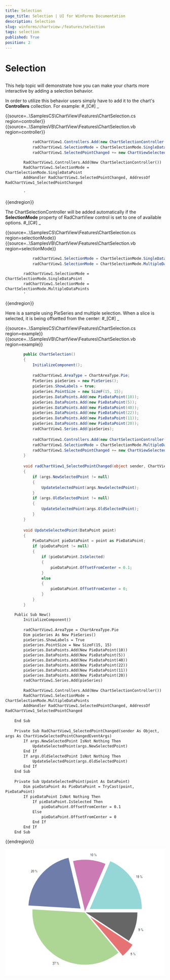 ```yaml
---
title: Selection
page_title: Selection | UI for WinForms Documentation
description: Selection
slug: winforms/chartview-/features/selection
tags: selection
published: True
position: 2
---
```


# Selection



## 

This help topic will demonstrate how you can make your charts more interactive
          by adding a selection behavior.
        

In order to utilize this behavior users simply have to add it to the
          chart's __Controllers__ collection. For example:
        #_[C#] _

	



{{source=..\SamplesCS\ChartView\Features\ChartSelection.cs region=controller}} 
{{source=..\SamplesVB\ChartView\Features\ChartSelection.vb region=controller}} 

````C#
            radChartView1.Controllers.Add(new ChartSelectionController());
            radChartView1.SelectionMode = ChartSelectionMode.SingleDataPoint;
            radChartView1.SelectedPointChanged += new ChartViewSelectedChangedEventHandler(radChartView1_SelectedPointChanged);
````
````VB.NET
        RadChartView1.Controllers.Add(New ChartSelectionController())
        RadChartView1.SelectionMode = ChartSelectionMode.SingleDataPoint
        AddHandler RadChartView1.SelectedPointChanged, AddressOf RadChartView1_SelectedPointChanged

        '
````

{{endregion}} 




The ChartSelectionController will be added automatically if the
          __SelectionMode__ property of RadChartView control is set to one of available options.
        #_[C#] _

	



{{source=..\SamplesCS\ChartView\Features\ChartSelection.cs region=selectionMode}} 
{{source=..\SamplesVB\ChartView\Features\ChartSelection.vb region=selectionMode}} 

````C#
            radChartView1.SelectionMode = ChartSelectionMode.SingleDataPoint;
            radChartView1.SelectionMode = ChartSelectionMode.MultipleDataPoints;
````
````VB.NET
        radChartView1.SelectionMode = ChartSelectionMode.SingleDataPoint
        radChartView1.SelectionMode = ChartSelectionMode.MultipleDataPoints
        '
````

{{endregion}} 




Here is a sample using PieSeries and multiple selection. When a slice is selected, it is being offsetted from the center:
        #_[C#] _

	



{{source=..\SamplesCS\ChartView\Features\ChartSelection.cs region=example}} 
{{source=..\SamplesVB\ChartView\Features\ChartSelection.vb region=example}} 

````C#
        public ChartSelection()
        {
            InitializeComponent();

            radChartView1.AreaType = ChartAreaType.Pie;
            PieSeries pieSeries = new PieSeries();
            pieSeries.ShowLabels = true;
            pieSeries.PointSize = new SizeF(15, 15);
            pieSeries.DataPoints.Add(new PieDataPoint(10));
            pieSeries.DataPoints.Add(new PieDataPoint(5));
            pieSeries.DataPoints.Add(new PieDataPoint(40));
            pieSeries.DataPoints.Add(new PieDataPoint(22));
            pieSeries.DataPoints.Add(new PieDataPoint(11));
            pieSeries.DataPoints.Add(new PieDataPoint(20));
            radChartView1.Series.Add(pieSeries);

            radChartView1.Controllers.Add(new ChartSelectionController());
            radChartView1.SelectionMode = ChartSelectionMode.MultipleDataPoints;
            radChartView1.SelectedPointChanged += new ChartViewSelectedChangedEventHandler(radChartView1_SelectedPointChanged);
        }

        void radChartView1_SelectedPointChanged(object sender, ChartViewSelectedPointChangedEventArgs args)
        {
            if (args.NewSelectedPoint != null)
            {
                UpdateSelectedPoint(args.NewSelectedPoint);
            }
            if (args.OldSelectedPoint != null)
            {
                UpdateSelectedPoint(args.OldSelectedPoint);
            }
        }

        void UpdateSelectedPoint(DataPoint point)
        {
            PieDataPoint pieDataPoint = point as PieDataPoint;
            if (pieDataPoint != null)
            {
                if (pieDataPoint.IsSelected)
                {
                    pieDataPoint.OffsetFromCenter = 0.1;
                }
                else
                {
                    pieDataPoint.OffsetFromCenter = 0;
                }
            }
        }
````
````VB.NET
    Public Sub New()
        InitializeComponent()

        radChartView1.AreaType = ChartAreaType.Pie
        Dim pieSeries As New PieSeries()
        pieSeries.ShowLabels = True
        pieSeries.PointSize = New SizeF(15, 15)
        pieSeries.DataPoints.Add(New PieDataPoint(10))
        pieSeries.DataPoints.Add(New PieDataPoint(5))
        pieSeries.DataPoints.Add(New PieDataPoint(40))
        pieSeries.DataPoints.Add(New PieDataPoint(22))
        pieSeries.DataPoints.Add(New PieDataPoint(11))
        pieSeries.DataPoints.Add(New PieDataPoint(20))
        radChartView1.Series.Add(pieSeries)

        RadChartView1.Controllers.Add(New ChartSelectionController())
        RadChartView1.SelectionMode = ChartSelectionMode.MultipleDataPoints
        AddHandler RadChartView1.SelectedPointChanged, AddressOf RadChartView1_SelectedPointChanged

    End Sub

    Private Sub RadChartView1_SelectedPointChanged(sender As Object, args As ChartViewSelectedPointChangedEventArgs)
        If args.NewSelectedPoint IsNot Nothing Then
            UpdateSelectedPoint(args.NewSelectedPoint)
        End If
        If args.OldSelectedPoint IsNot Nothing Then
            UpdateSelectedPoint(args.OldSelectedPoint)
        End If
    End Sub

    Private Sub UpdateSelectedPoint(point As DataPoint)
        Dim pieDataPoint As PieDataPoint = TryCast(point, PieDataPoint)
        If pieDataPoint IsNot Nothing Then
            If pieDataPoint.IsSelected Then
                pieDataPoint.OffsetFromCenter = 0.1
            Else
                pieDataPoint.OffsetFromCenter = 0
            End If
        End If
    End Sub
````

{{endregion}} 


![chartview-features-selection 001](images/chartview-features-selection001.png)
